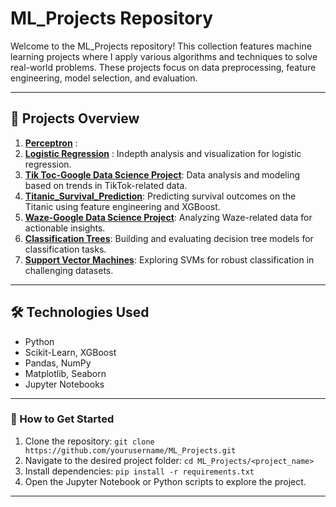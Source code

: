 # ML_Projects Repository

Welcome to the ML_Projects repository! This collection features machine learning projects where I apply various algorithms and techniques to solve real-world problems. These projects focus on data preprocessing, feature engineering, model selection, and evaluation.

---

## 📜 Projects Overview

1. [**Perceptron**](https://github.com/VinodAnbalagan/ML_Projects/tree/789255e215df605128c3a928f8dcad75ef000c07/Perceptron) : 
2. [**Logistic Regression**](https://github.com/VinodAnbalagan/ML_Projects/tree/515ba418db12745fe5d1cdf0871ebec6889db62d/Logistic_Regression_Indepth) : Indepth analysis and visualization for logistic regression. 
3. [**Tik Toc-Google Data Science Project**](https://github.com/VinodAnbalagan/ML_Projects/tree/7be856ce985fed98d12b58358f39e8af1714ccc5/Tik-Toc%20Google%20Data%20Science%20Project): Data analysis and modeling based on trends in TikTok-related data.
4. [**Titanic_Survival_Prediction**](https://github.com/VinodAnbalagan/ML_Projects/tree/10d27ee359548756c0999f1f9e10695b1a5b96a5/Titanic_Survival_Prediction): Predicting survival outcomes on the Titanic using feature engineering and XGBoost.
5. [**Waze-Google Data Science Project**](https://github.com/VinodAnbalagan/ML_Projects/tree/10d27ee359548756c0999f1f9e10695b1a5b96a5/Waze-%20Google%20Data%20Science%20Project): Analyzing Waze-related data for actionable insights.
6. [**Classification Trees**](https://github.com/VinodAnbalagan/ML_Projects/tree/10d27ee359548756c0999f1f9e10695b1a5b96a5/Classification%20Trees): Building and evaluating decision tree models for classification tasks.
7. [**Support Vector Machines**](https://github.com/VinodAnbalagan/ML_Projects/tree/10d27ee359548756c0999f1f9e10695b1a5b96a5/Support%20Vector%20Machines): Exploring SVMs for robust classification in challenging datasets.

---

## 🛠 Technologies Used
- Python
- Scikit-Learn, XGBoost
- Pandas, NumPy
- Matplotlib, Seaborn
- Jupyter Notebooks

---

### 🚀 How to Get Started
1. Clone the repository: `git clone https://github.com/yourusername/ML_Projects.git`
2. Navigate to the desired project folder: `cd ML_Projects/<project_name>`
3. Install dependencies: `pip install -r requirements.txt`
4. Open the Jupyter Notebook or Python scripts to explore the project.

---
